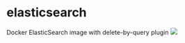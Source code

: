# elasticsearch
Docker ElasticSearch image with delete-by-query plugin
[![](https://images.microbadger.com/badges/image/thuandt/elasticsearch.svg)](https://microbadger.com/images/thuandt/elasticsearch)
